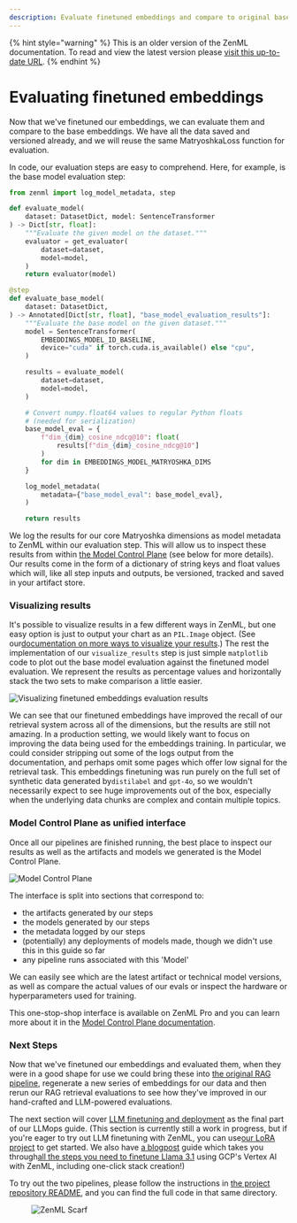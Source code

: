 ```yaml
---
description: Evaluate finetuned embeddings and compare to original base embeddings.
---
```


{% hint style="warning" %}
This is an older version of the ZenML documentation. To read and view the latest version please [visit this up-to-date URL](https://docs.zenml.io).
{% endhint %}


# Evaluating finetuned embeddings

Now that we've finetuned our embeddings, we can evaluate them and compare to the base embeddings. We have all the data saved and versioned already, and we will reuse the same MatryoshkaLoss function for evaluation.

In code, our evaluation steps are easy to comprehend. Here, for example, is the base model evaluation step:

```python
from zenml import log_model_metadata, step

def evaluate_model(
    dataset: DatasetDict, model: SentenceTransformer
) -> Dict[str, float]:
    """Evaluate the given model on the dataset."""
    evaluator = get_evaluator(
        dataset=dataset,
        model=model,
    )
    return evaluator(model)

@step
def evaluate_base_model(
    dataset: DatasetDict,
) -> Annotated[Dict[str, float], "base_model_evaluation_results"]:
    """Evaluate the base model on the given dataset."""
    model = SentenceTransformer(
        EMBEDDINGS_MODEL_ID_BASELINE,
        device="cuda" if torch.cuda.is_available() else "cpu",
    )

    results = evaluate_model(
        dataset=dataset,
        model=model,
    )

    # Convert numpy.float64 values to regular Python floats
    # (needed for serialization)
    base_model_eval = {
        f"dim_{dim}_cosine_ndcg@10": float(
            results[f"dim_{dim}_cosine_ndcg@10"]
        )
        for dim in EMBEDDINGS_MODEL_MATRYOSHKA_DIMS
    }

    log_model_metadata(
        metadata={"base_model_eval": base_model_eval},
    )

    return results
```

We log the results for our core Matryoshka dimensions as model metadata to ZenML within our evaluation step. This will allow us to inspect these results from within [the Model Control Plane](https://docs.zenml.io/how-to/model-management-metrics/model-control-plane/) (see below for more details). Our results come in the form of a dictionary of string keys and float values which will, like all step inputs and outputs, be versioned, tracked and saved in your artifact store.

### Visualizing results

It's possible to visualize results in a few different ways in ZenML, but one easy option is just to output your chart as an `PIL.Image` object. (See our[documentation on more ways to visualize your results](../../../how-to/data-artifact-management/visualize-artifacts/).) The rest the implementation of our `visualize_results` step is just simple `matplotlib` code to plot out the base model evaluation against the finetuned model evaluation. We represent the results as percentage values and horizontally stack the two sets to make comparison a little easier.

![Visualizing finetuned embeddings evaluation
results](../../../.gitbook/assets/finetuning-embeddings-visualization.png)

We can see that our finetuned embeddings have improved the recall of our retrieval system across all of the dimensions, but the results are still not amazing. In a production setting, we would likely want to focus on improving the data being used for the embeddings training. In particular, we could consider stripping out some of the logs output from the documentation, and perhaps omit some pages which offer low signal for the retrieval task. This embeddings finetuning was run purely on the full set of synthetic data generated by`distilabel` and `gpt-4o`, so we wouldn't necessarily expect to see huge improvements out of the box, especially when the underlying data chunks are complex and contain multiple topics.

### Model Control Plane as unified interface

Once all our pipelines are finished running, the best place to inspect our results as well as the artifacts and models we generated is the Model Control Plane.

![Model Control Plane](../../../.gitbook/assets/mcp-embeddings.gif)

The interface is split into sections that correspond to:

* the artifacts generated by our steps
* the models generated by our steps
* the metadata logged by our steps
* (potentially) any deployments of models made, though we didn't use this in this guide so far
* any pipeline runs associated with this 'Model'

We can easily see which are the latest artifact or technical model versions, as well as compare the actual values of our evals or inspect the hardware or hyperparameters used for training.

This one-stop-shop interface is available on ZenML Pro and you can learn more about it in the [Model Control Plane documentation](https://docs.zenml.io/how-to/model-management-metrics/model-control-plane/).

### Next Steps

Now that we've finetuned our embeddings and evaluated them, when they were in a good shape for use we could bring these into [the original RAG pipeline](../rag-with-zenml/basic-rag-inference-pipeline.md), regenerate a new series of embeddings for our data and then rerun our RAG retrieval evaluations to see how they've improved in our hand-crafted and LLM-powered evaluations.

The next section will cover [LLM finetuning and deployment](../finetuning-llms/) as the final part of our LLMops guide. (This section is currently still a work in progress, but if you're eager to try out LLM finetuning with ZenML, you can use[our LoRA project](https://github.com/zenml-io/zenml-projects/blob/main/gamesense/README.md) to get started. We also have [a blogpost](https://www.zenml.io/blog/how-to-finetune-llama-3-1-with-zenml) guide which takes you through[all the steps you need to finetune Llama 3.1](https://www.zenml.io/blog/how-to-finetune-llama-3-1-with-zenml) using GCP's Vertex AI with ZenML, including one-click stack creation!)

To try out the two pipelines, please follow the instructions in [the project repository README](https://github.com/zenml-io/zenml-projects/blob/main/llm-complete-guide/README.md), and you can find the full code in that same directory.

<figure><img src="https://static.scarf.sh/a.png?x-pxid=f0b4f458-0a54-4fcd-aa95-d5ee424815bc" alt="ZenML Scarf"><figcaption></figcaption></figure>
